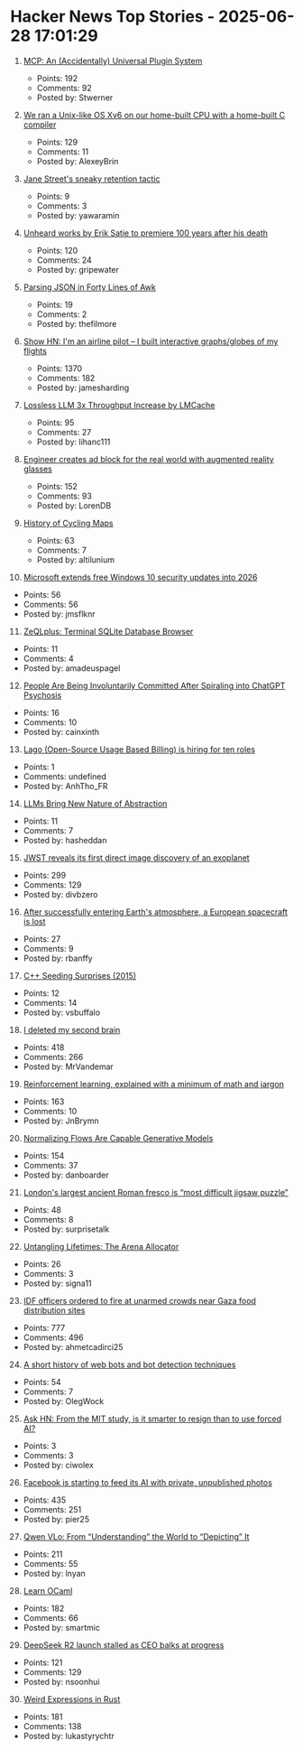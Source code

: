 # Hacker News Top Stories - 2025-06-28 17:01:29

1. [MCP: An (Accidentally) Universal Plugin System](https://worksonmymachine.substack.com/p/mcp-an-accidentally-universal-plugin)
   - Points: 192
   - Comments: 92
   - Posted by: Stwerner

2. [We ran a Unix-like OS Xv6 on our home-built CPU with a home-built C compiler](https://fuel.edby.coffee/posts/how-we-ported-xv6-os-to-a-home-built-cpu-with-a-home-built-c-compiler/)
   - Points: 129
   - Comments: 11
   - Posted by: AlexeyBrin

3. [Jane Street's sneaky retention tactic](https://www.economist.com/finance-and-economics/2025/06/26/jane-streets-sneaky-retention-tactic)
   - Points: 9
   - Comments: 3
   - Posted by: yawaramin

4. [Unheard works by Erik Satie to premiere 100 years after his death](https://www.theguardian.com/music/2025/jun/26/unheard-works-by-erik-satie-to-premiere-100-years-after-his-death)
   - Points: 120
   - Comments: 24
   - Posted by: gripewater

5. [Parsing JSON in Forty Lines of Awk](https://akr.am/blog/posts/parsing-json-in-forty-lines-of-awk)
   - Points: 19
   - Comments: 2
   - Posted by: thefilmore

6. [Show HN: I'm an airline pilot – I built interactive graphs/globes of my flights](https://jameshard.ing/pilot)
   - Points: 1370
   - Comments: 182
   - Posted by: jamesharding

7. [Lossless LLM 3x Throughput Increase by LMCache](https://github.com/LMCache/LMCache)
   - Points: 95
   - Comments: 27
   - Posted by: lihanc111

8. [Engineer creates ad block for the real world with augmented reality glasses](https://www.tomshardware.com/maker-stem/engineer-creates-ad-block-for-the-real-world-with-augmented-reality-glasses-no-more-products-or-branding-in-your-everyday-life)
   - Points: 152
   - Comments: 93
   - Posted by: LorenDB

9. [History of Cycling Maps](https://cyclemaps.blogspot.com/)
   - Points: 63
   - Comments: 7
   - Posted by: altilunium

10. [Microsoft extends free Windows 10 security updates into 2026](https://arstechnica.com/gadgets/2025/06/microsoft-extends-free-windows-10-security-updates-into-2026-with-strings-attached/)
   - Points: 56
   - Comments: 56
   - Posted by: jmsflknr

11. [ZeQLplus: Terminal SQLite Database Browser](https://github.com/ZetloStudio/ZeQLplus)
   - Points: 11
   - Comments: 4
   - Posted by: amadeuspagel

12. [People Are Being Involuntarily Committed After Spiraling into ChatGPT Psychosis](https://futurism.com/commitment-jail-chatgpt-psychosis)
   - Points: 16
   - Comments: 10
   - Posted by: cainxinth

13. [Lago (Open-Source Usage Based Billing) is hiring for ten roles](https://www.ycombinator.com/companies/lago/jobs)
   - Points: 1
   - Comments: undefined
   - Posted by: AnhTho_FR

14. [LLMs Bring New Nature of Abstraction](https://martinfowler.com/articles/2025-nature-abstraction.html)
   - Points: 11
   - Comments: 7
   - Posted by: hasheddan

15. [JWST reveals its first direct image discovery of an exoplanet](https://www.smithsonianmag.com/smart-news/james-webb-space-telescope-reveals-its-first-direct-image-discovery-of-an-exoplanet-180986886/)
   - Points: 299
   - Comments: 129
   - Posted by: divbzero

16. [After successfully entering Earth's atmosphere, a European spacecraft is lost](https://arstechnica.com/space/2025/06/a-european-spacecraft-company-flies-its-vehicle-then-loses-it-after-reentry/)
   - Points: 27
   - Comments: 9
   - Posted by: rbanffy

17. [C++ Seeding Surprises (2015)](https://www.pcg-random.org/posts/cpp-seeding-surprises.html)
   - Points: 12
   - Comments: 14
   - Posted by: vsbuffalo

18. [I deleted my second brain](https://www.joanwestenberg.com/p/i-deleted-my-second-brain)
   - Points: 418
   - Comments: 266
   - Posted by: MrVandemar

19. [Reinforcement learning, explained with a minimum of math and jargon](https://www.understandingai.org/p/reinforcement-learning-explained)
   - Points: 163
   - Comments: 10
   - Posted by: JnBrymn

20. [Normalizing Flows Are Capable Generative Models](https://machinelearning.apple.com/research/normalizing-flows)
   - Points: 154
   - Comments: 37
   - Posted by: danboarder

21. [London's largest ancient Roman fresco is “most difficult jigsaw puzzle”](https://www.thisiscolossal.com/2025/06/mola-liberty-roman-fresco/)
   - Points: 48
   - Comments: 8
   - Posted by: surprisetalk

22. [Untangling Lifetimes: The Arena Allocator](https://www.rfleury.com/p/untangling-lifetimes-the-arena-allocator)
   - Points: 26
   - Comments: 3
   - Posted by: signa11

23. [IDF officers ordered to fire at unarmed crowds near Gaza food distribution sites](https://www.haaretz.com/israel-news/2025-06-27/ty-article-magazine/.premium/idf-soldiers-ordered-to-shoot-deliberately-at-unarmed-gazans-waiting-for-humanitarian-aid/00000197-ad8e-de01-a39f-ffbe33780000)
   - Points: 777
   - Comments: 496
   - Posted by: ahmetcadirci25

24. [A short history of web bots and bot detection techniques](https://sinja.io/blog/bot-or-not)
   - Points: 54
   - Comments: 7
   - Posted by: OlegWock

25. [Ask HN: From the MIT study, is it smarter to resign than to use forced AI?](undefined)
   - Points: 3
   - Comments: 3
   - Posted by: ciwolex

26. [Facebook is starting to feed its AI with private, unpublished photos](https://www.theverge.com/meta/694685/meta-ai-camera-roll)
   - Points: 435
   - Comments: 251
   - Posted by: pier25

27. [Qwen VLo: From “Understanding” the World to “Depicting” It](https://qwenlm.github.io/blog/qwen-vlo/)
   - Points: 211
   - Comments: 55
   - Posted by: lnyan

28. [Learn OCaml](https://ocaml-sf.org/learn-ocaml-public/#activity=exercises)
   - Points: 182
   - Comments: 66
   - Posted by: smartmic

29. [DeepSeek R2 launch stalled as CEO balks at progress](https://www.reuters.com/world/china/deepseek-r2-launch-stalled-ceo-balks-progress-information-reports-2025-06-26/)
   - Points: 121
   - Comments: 129
   - Posted by: nsoonhui

30. [Weird Expressions in Rust](https://www.wakunguma.com/blog/rust-weird-expr)
   - Points: 181
   - Comments: 138
   - Posted by: lukastyrychtr

